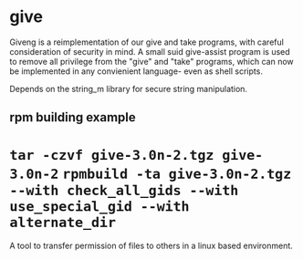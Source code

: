 give
====
Giveng is a reimplementation of our give and take programs, with careful
consideration of security in mind.  A small suid give-assist program is
used to remove all privilege from the "give" and "take" programs, which
can now be implemented in any convienient language- even as shell scripts.

Depends on the string_m library for secure string manipulation.

rpm building example
--------------------

```tar -czvf give-3.0n-2.tgz give-3.0n-2```
```rpmbuild -ta give-3.0n-2.tgz --with check_all_gids --with use_special_gid --with alternate_dir```
=======

A tool to transfer permission of files to others in a linux based environment.
